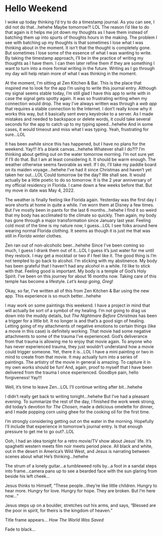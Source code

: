 # Hello Weekend

I woke up today thinking I’d try to do a timestamp journal. As you can see, I did not do that…hehehe Maybe tomorrow?! LOL The reason I’d like to do that again is it helps me jot down my thoughts as I have them instead of batching them up into spurts of thoughts hours in the making. The problem I see with batching up my thoughts is that sometimes I lose what I was thinking about in the moment. It isn’t that the thought is completely gone. But sometimes I lose some of the essence of what I was wanting to write. By taking the timestamp approach, I’ll be in the practice of writing my thoughts as I have them. I can then later refine them if they are something I want to turn into a more formal writing in the future. Writing as I go through my day will help retain more of what I was thinking in the moment.

At the moment, I’m sitting at Zen Kitchen & Bar. This is the place that inspired me to look for the app I’m using to write this journal entry. Although my signal seems stable today, I’m still glad I have this app to write with in case the signal gets spotty again. It was so frustrating writing when my connection would drop. The way I’ve always written was through a *web app* that requires a stable connection to the Internet. I don’t really know why it works this way, but it basically sent every keystroke to a server. As I made mistakes and needed to backspace or delete words, it could take several seconds for the app to catch up to my typing speed…hehehe And in some cases, it would timeout and miss what I was typing. Yeah, frustrating for sure…LOL

It has been awhile since this has happened, but I have no plans for the weekend. Yay!!! It’s a blank canvas…hehehe Whatever shall I do?!? I’m thinking about getting out on the water tomorrow morning. I’m not sure yet if I’ll do that. But I am at least considering it. It should be warm enough. The weather otherwise seems favorable as well. If I do, I’ll take my paddle board on its maiden voyage…hehehe I’ve had it since Christmas and haven’t yet taken her out…LOL Could tomorrow be the day? We shall see. It would actually be a little poetic to do so tomorrow. It is the 2 year anniversary of my official residency in Florida. I came down a few weeks before that. But my move in date was May 4, 2022.

The weather is finally feeling like Florida again. Yesterday was the first day I wore shorts at home in quite a while. I’ve worn them at Disney a few times. But I’ve mostly been in pants for the last 6 months…hehehe I find it so weird that my body has acclimated to the climate so quickly. Then again, my body has gone through a major transformation since January last year. Feeling cold most of the time is my nature now, I guess…LOL I see folks around here wearing normal Florida clothing. It seems as though it is just me that was still in *Florida winter* clothes.

Zen ran out of non-alcoholic beer…hehehe Since I’ve been coming so much, I guess I drank them out of it…LOL I guess it’s just water for me until they restock. I may get a mocktail or two if I feel like it. The good thing is I’m not tempted to go back to alcohol. I’m sticking with my abstinence. My body has been grateful that I haven’t had any alcohol in a while. I’d like to stick with that. Feeling good is important. My body is a temple of God’s Holy Spirit. I’ve been on this journey for about 16 months now. Taking care of this temple has become a lifestyle. *Let’s keep going, Greg*!

Okay, so far, I’ve written all of this from Zen Kitchen & Bar using the new app. This experience is so much better…hehehe

I may work on some paintings this weekend. I have a project in mind that will actually be sort of a symbol of my healing. I’m not going to drag us down into the muddy details, but *The Nightmare Before Christmas* has been a trigger for a little bit. It no longer is and that’s a good sign of healing. Letting going of my attachments of negative emotions to certain things (like a movie in this case) is definitely working. That movie had some negative attachments to some of the trauma I’ve experienced. God’s deliverance from that trauma is allowing me to enjoy that movie again. To anyone who has never experienced trauma, they just wouldn’t understand how a movie could trigger someone. Yet, there it is…LOL I have a mini painting or two in mind to create from that movie. It may actually turn into a series of paintings. The artistry of the movie in general is amazing. To capture it in my own works should be fun! And, again, proof to myself that I have been delivered from the trauma I once experienced. Goodbye pain, hello forgiveness! Yay!!!

Well, it’s time to leave Zen…LOL I’ll continue writing after bit…hehehe

I didn’t really get back to writing tonight…hehehe But I’ve had a pleasant evening. To summarize the rest of the day, I finished the work week strong, did today’s devotion for *The Chosen*, made a delicious omelette for dinner, and I made popping corn using ghee for the cooking oil for the first time.

I’m strongly considering getting out on the water in the morning. Hopefully I’ll include that experience in tomorrow’s journal entry. Is that enough pressure to get me to go out?..LOL

Ooh, I had an idea tonight for a retro movie/TV show about Jesus’ life. It’s spaghetti western meets film noir meets period piece. All black and white, out in the desert in America’s Wild West, and Jesus is narrating between scenes about what He’s thinking…hehehe

The strum of a lonely guitar…a tumbleweed rolls by…a foot in a sandal steps into frame…camera pans up to see a bearded face with the sun glaring from beside his left cheek…

Jesus thinks to Himself, “These people…they’re like little children. Hungry to hear more. Hungry for love. Hungry for hope. They are broken. But I’m here now…”

Jesus steps up on a boulder, stretches out his arms, and says, “Blessed are the poor in spirit, for theirs is the kingdom of heaven.”

Title frame appears… *How The World Was Saved*

Fade to black…